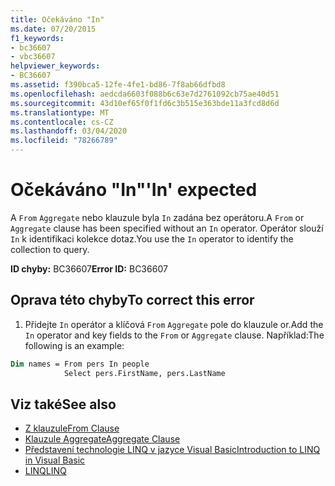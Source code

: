 ```yaml
---
title: Očekáváno "In"
ms.date: 07/20/2015
f1_keywords:
- bc36607
- vbc36607
helpviewer_keywords:
- BC36607
ms.assetid: f390bca5-12fe-4fe1-bd86-7f8ab66dfbd8
ms.openlocfilehash: aedcda6603f088b6c63e7d2761092cb75ae40d51
ms.sourcegitcommit: 43d10ef65f0f1fd6c3b515e363bde11a3fcd8d6d
ms.translationtype: MT
ms.contentlocale: cs-CZ
ms.lasthandoff: 03/04/2020
ms.locfileid: "78266789"
---
```

# <a name="in-expected"></a><span data-ttu-id="a1ef2-102">Očekáváno "In"</span><span class="sxs-lookup"><span data-stu-id="a1ef2-102">'In' expected</span></span>
<span data-ttu-id="a1ef2-103">A `From` `Aggregate` nebo klauzule byla `In` zadána bez operátoru.</span><span class="sxs-lookup"><span data-stu-id="a1ef2-103">A `From` or `Aggregate` clause has been specified without an `In` operator.</span></span> <span data-ttu-id="a1ef2-104">Operátor slouží `In` k identifikaci kolekce dotaz.</span><span class="sxs-lookup"><span data-stu-id="a1ef2-104">You use the `In` operator to identify the collection to query.</span></span>  
  
 <span data-ttu-id="a1ef2-105">**ID chyby:** BC36607</span><span class="sxs-lookup"><span data-stu-id="a1ef2-105">**Error ID:** BC36607</span></span>  
  
## <a name="to-correct-this-error"></a><span data-ttu-id="a1ef2-106">Oprava této chyby</span><span class="sxs-lookup"><span data-stu-id="a1ef2-106">To correct this error</span></span>  

1. <span data-ttu-id="a1ef2-107">Přidejte `In` operátor a klíčová `From` `Aggregate` pole do klauzule or.</span><span class="sxs-lookup"><span data-stu-id="a1ef2-107">Add the `In` operator and key fields to the `From` or `Aggregate` clause.</span></span> <span data-ttu-id="a1ef2-108">Například:</span><span class="sxs-lookup"><span data-stu-id="a1ef2-108">The following is an example:</span></span>  

```vb  
Dim names = From pers In people
            Select pers.FirstName, pers.LastName  
```  
  
## <a name="see-also"></a><span data-ttu-id="a1ef2-109">Viz také</span><span class="sxs-lookup"><span data-stu-id="a1ef2-109">See also</span></span>

- [<span data-ttu-id="a1ef2-110">Z klauzule</span><span class="sxs-lookup"><span data-stu-id="a1ef2-110">From Clause</span></span>](../../visual-basic/language-reference/queries/from-clause.md)
- [<span data-ttu-id="a1ef2-111">Klauzule Aggregate</span><span class="sxs-lookup"><span data-stu-id="a1ef2-111">Aggregate Clause</span></span>](../../visual-basic/language-reference/queries/aggregate-clause.md)
- [<span data-ttu-id="a1ef2-112">Představení technologie LINQ v jazyce Visual Basic</span><span class="sxs-lookup"><span data-stu-id="a1ef2-112">Introduction to LINQ in Visual Basic</span></span>](../../visual-basic/programming-guide/language-features/linq/introduction-to-linq.md)
- [<span data-ttu-id="a1ef2-113">LINQ</span><span class="sxs-lookup"><span data-stu-id="a1ef2-113">LINQ</span></span>](../../visual-basic/programming-guide/language-features/linq/index.md)
